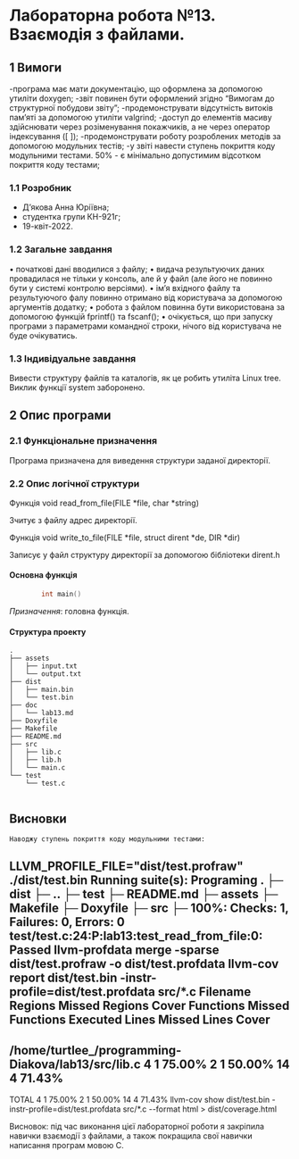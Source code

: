 # Лабораторна робота №13. Взаємодія з файлами.

## 1 Вимоги

-програма має мати документацію, що оформлена за допомогою утиліти doxygen;
-звіт повинен бути оформлений згідно “Вимогам до структурної побудови звіту”;
-продемонструвати відсутність витоків пам’яті за допомогою утиліти valgrind;
-доступ до елементів масиву здійснювати через розіменування покажчиків, а не через
оператор індексування ([ ]);
-продемонструвати роботу розроблених методів за допомогою модульних тестів;
-у звіті навести ступень покриття коду модульними тестами. 50% - є мінімально допустимим
відсотком покриття коду тестами;

### 1.1 Розробник

* Дʼякова Анна Юріївна;
* студентка групи КН-921г;
* 19-квіт-2022.

### 1.2 Загальне завдання

• початкові дані вводилися з файлу;
• видача результуючих даних провадилася не тільки у консоль, але й у файл (але його не
повинно бути у системі контролю версіями).
• ім’я вхідного файлу та результуючого фалу повинно отримано від користувача за
допомогою аргументів додатку;
• робота з файлом повинна бути використована за допомогою функцій fprintf() та fscanf();
• очікується, що при запуску програми з параметрами командної строки, нічого від
користувача не буде очікуватись.

### 1.3 Індивідуальне завдання

Вивести структуру файлів та каталогів, як це робить утиліта Linux tree. Виклик функції system заборонено.

## 2 Опис програми

### 2.1 Функціональне призначення

Програма призначена для виведення структури заданої директорії.

### 2.2 Опис логічної структури

Функція void read_from_file(FILE *file, char *string)

Зчитує з файлу адрес директорії.

Функція void write_to_file(FILE *file, struct dirent *de, DIR *dir)

Записує у файл структуру директорії за допомогою бібліотеки dirent.h

#### Основна функція

```c
		int main() 
```

*Призначення*: головна функція.

#### Структура проекту

```
.
├── assets
│   ├── input.txt
│   └── output.txt
├── dist
│   ├── main.bin
│   └── test.bin
├── doc
│   └── lab13.md
├── Doxyfile
├── Makefile
├── README.md
├── src
│   ├── lib.c
│   ├── lib.h
│   └── main.c
└── test
    └── test.c


```

## Висновки

    Наводжу ступень покриття коду модульними тестами:
LLVM_PROFILE_FILE="dist/test.profraw" ./dist/test.bin
Running suite(s): Programing
.
├─ dist
├─ ..
├─ test
├─ README.md
├─ assets
├─ Makefile
├─ Doxyfile
├─ src
├─ 100%: Checks: 1, Failures: 0, Errors: 0
test/test.c:24:P:lab13:test_read_from_file:0: Passed
llvm-profdata merge -sparse dist/test.profraw -o dist/test.profdata
llvm-cov report dist/test.bin -instr-profile=dist/test.profdata src/*.c
Filename                                               Regions    Missed Regions     Cover   Functions  Missed Functions  Executed       Lines      Missed Lines     Cover
--------------------------------------------------------------------------------------------------------------------------------------------------------------------------------------------------------------------
/home/turtlee_/programming-Diakova/lab13/src/lib.c           4                 1    75.00%           2                 1    50.00%          14                 4    71.43%
--------------------------------------------------------------------------------------------------------------------------------------------------------------------------------------------------------------------
TOTAL                                                        4                 1    75.00%           2                 1    50.00%          14                 4    71.43%
llvm-cov show dist/test.bin -instr-profile=dist/test.profdata src/*.c --format html > dist/coverage.html

Висновок: під час виконання цієї лабораторної роботи я закріпила навички взаємодії з файлами, а також покращила свої навички написання програм мовою С.